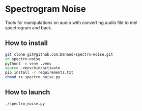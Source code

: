 # Spectrogram Noise

Tools for manipulations on audio with converting audio file to mel spectrogram and back.

## How to install

```bash
git clone git@github.com:Danand/spectro-noise.git
cd spectro-noise
python3 -m venv .venv
source .venv/bin/activate
pip install -r requirements.txt
chmod +x spectro_noise.py
```

## How to launch

```bash
./spectro_noise.py
```
